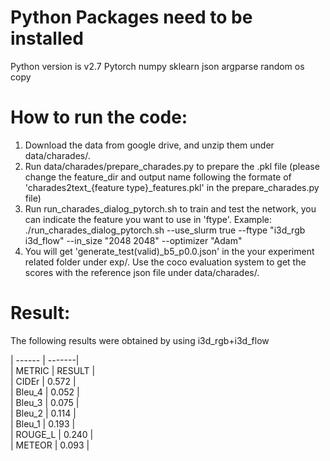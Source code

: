 # Python Packages need to be installed
Python version is v2.7
Pytorch
numpy
sklearn
json 
argparse
random
os
copy

# How to run the code:

   1. Download the data from google drive, and unzip them under data/charades/.
   2. Run data/charades/prepare_charades.py to prepare the .pkl file (please change the feature_dir and output name following the formate of 'charades2text_{feature type}_features.pkl' in the prepare_charades.py file)
   3. Run run_charades_dialog_pytorch.sh to train and test the network, you can indicate the feature you want to use in 'ftype'. Example: ./run_charades_dialog_pytorch.sh --use_slurm true --ftype "i3d_rgb i3d_flow" --in_size "2048 2048" --optimizer "Adam"
   4. You will get 'generate_test(valid)_b5_p0.0.json' in the your experiment related folder under exp/. Use the coco evaluation system to get the scores with the reference json file under data/charades/.

# Result:

The following results were obtained by using i3d_rgb+i3d_flow
  
| ------  | -------|  
| METRIC  | RESULT |  
| CIDEr   |  0.572 |        
| Bleu_4  |  0.052 |   
| Bleu_3  |  0.075 |     
| Bleu_2  |  0.114 |  
| Bleu_1  |  0.193 |  
| ROUGE_L |  0.240 |  
| METEOR  |  0.093 |  
